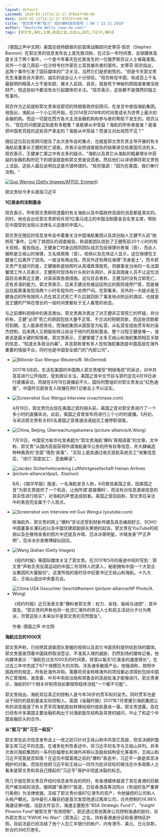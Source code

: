 ```yaml
---
layout: default
Lastmod: 2020-05-11T14:21:17.976547+00:00
date: 2020-05-11T14:21:17.976357+00:00
title: "郭文贵不再“挺习” 纽约爆料班农助阵 | DW | 22.11.2018"
author: "Deutsche Welle (www.dw.com)"
tags: [郭文贵,海航,王健,美国之音,王岐山,班农,习近平,爆料]
---
```


（德国之声中文网）美国总统特朗普的前首席战略顾问史蒂芬·班农（Stephen Bannon）在郭文贵的信息发布会上首先致词称，在过去一年时间里，全球媒体高度关注了两个事件，一个是今年春天在伦敦发生的一位俄罗斯异议人士被毒害案。另外一个是几周前一位沙特专栏作家在土耳其被杀害的案件。史蒂芬·班农指出，这两个事件引发了国际媒体的广泛关注，当然它们是悲剧性的。"但是今天郭文贵先生准备告诉大家的，诚实的说会让人十分惊叹。"班农称在中国，有成百上千名最聪明的精英人士不是失踪、被关入监狱、自杀，就是死于神秘的原因或者被没收财产。但这些如今都没有太引起媒体的关注。"班农表示，这些都不是偶然的独立性事件。

班农作为之前就和郭文贵来往密切的特朗普政府前顾问，在发言中直指海航集团。他指出，海航从一个小公司开始，在2014至2018年的时间里成长为世界上最大的金融机构。而这一切是在西方各大主流金融机构和参与者的帮助下发生的。班农认为，"现在的问题是这到底有多粗鲁？谁能够从中受益？海航的所有者是谁？是谁把中国老百姓的这些资产拿走的？谁能从中受益？而谁又对此视而不见？"

随后这位前白宫顾问提及了此次发布会的重点，也就是郭文贵负责主导开展的有关海航前董事长王健的死亡调查。并表示会把调查报告的结果递交给美国司法机关。班农表示，王健身亡案之中有太多的疑点。"海航以及其它从海航的粗暴增长中获益的金融机构所犯下的错误就是称郭文贵是说谎者。然后他们以诽谤罪将郭文贵告上法庭。这些人最后会明白这是大错特错的。"班农强调："因为在美国，我们奉行法制。"

 [![Guo Wengui (Getty Images/AFP/D. Emmert)](https://images.weserv.nl/?url=/image/46391598_401.jpg)](#) 

郭文贵如今矛头直指习近平

**1亿美金的法制基金**

班农表示，所有郭文贵即将透露的有关海航以及中国政府高层的消息都是真实的。同时，他也会出任郭文贵即将斥资1亿美元成立的中国法制基金会名誉主席，帮助在中国受到当局以法律名义迫害的中国人。

郭文贵在随后的信息发布会中着重关注中国海航集团以及其创始人王健不久前"拍照死"事件。公布了其团队的调查报告。称调查团队找到了王健死前20个小时的有关视频。报告指出，王健身亡时身边陪同团队成员包括保镖孙景昊（音），而此人据称是王岐山的保镖，又名佩南南（音）。视频以及在场证人显示，这位保镖在王健身亡后离开了现场，一直没有再出现。而另外还有两位保镖"浑身是土"。而令郭文贵产生疑问的是，王健据称是拍照时从高墙跌落致死，但据事发当地的一名法国餐馆工作人员表示，王健死时现场有针头和针灸用针。并且其随身人员不让这位法国目击者靠近王健，对其采取急救措施。这位目击者称，王健当时没有立即死亡，还有言语的能力。郭文贵表示，后来王健没有被运往附近的医院或停尸房，而是被运往距离事发现场两个小时车程外的一处停尸间。在郭看来，另外的一大疑点是王健身边的所有陪同人员在其正式死亡不久后就回到了事发地点附近的酒店，也就是说王健的尸体在很长的一段时间里都处于无人看管的状态。

与之前爆料视频中的表态类似，郭文贵再次表达了对王健非正常死亡的怀疑，并分析称，王健"必须"死亡的原因包括大量不正常、不合法的短期贷款，而这些贷款都将到期，无人能承担责任。而海航集团从国营变为私营，从私营变成由贯军和刘呈杰控制，后来两人又把股权转让给设于纽约的慈航基金。整个过程王健是唯一，或者说是最关键的知情者。郭文贵表示，王健掌握了太多王岐山和海航集团相互关联的信息，"知道太多政治内幕"。并且郭称曾有多人告知海航集团是中国高层在海外重要的情报平台，同时也是中国安全部门的"内部公司"。

*   ![Billionär Guo Wengui (Reuters/B. McDermid)](https://images.weserv.nl/?url=/image/39191608_303.jpg)
    
    2017年3月初，生活在美国的中国商人郭文贵接受"明镜电视"的采访，对中共高官进行公开指控，受到舆论关注。美国之音中文节目与郭约定在4月19日进 行直播采访。而就在4月19日直播前不久，国际刑警组织对郭文贵发出"红色通报"，中国外交部发言人陆慷在例行记者会上予以证实。
    
*   ![Screenshot Guo Wengui Interview (voachinese.com)](https://images.weserv.nl/?url=/image/38510747_303.jpg)
    
    4月19日，郭文贵仍出现在美国之音的镜头前。美国之音对郭文贵进行了一个多小时的直播采访。此前，美国之音曾宣布将进行三个小时的直播。5月初，与采访郭文贵有关的5名美国之音普通话语组员工被停职调查。
    
*   ![China, Beijing, Überwachungskamera (picture-alliance/A.Wong)](https://images.weserv.nl/?url=/image/42107134_303.jpg)
    
    7月10日，中国官方新华社发表题为"郭文贵海航'爆料'真相调查"的文章。文中称，郭文贵"从国内高层获得所谓海航豪华公务机所有权等信息，并大肆编造种种离奇的'贪腐''情色'故事"，"实际上是其通过收买民航系统员工"收集信息后，"进行'深度加工'、歪曲解读"。
    
*   ![Jacdec Sicherheitsranking Luftfahrtgesellschaft Hainan Airlines (picture-alliance/dpa/L. Xiashun)](https://images.weserv.nl/?url=/image/18974204_303.jpg)
    
    8月，《南华早报》报道，一名海航发言人称，6月致信美国之音，因美国之音"为郭文贵提供了一个机会，让他所谓'直接爆料'，而没有对信息源或信息的真实性进行核实"，对海航的声誉造成损害。美国之音回函称，郭文贵在采访中的表态完全属于个人观点。
    
*   ![Screenshot von Interview mit Guo Wengui (youtube.com)](https://images.weserv.nl/?url=/image/38529375_303.jpg)
    
    除海航外，郭文贵的网上“爆料”言论还受到财新传媒及其总编胡舒立、SOHO中国董事长潘石屹以及中国住建部副部长黄艳的起诉。郭文贵在YouTube的视频以及在推特发表的照片中还提及许晴、范冰冰等明星。许晴发表“严正声明”，范冰冰亦发微博疑似回应。
    
*   ![Wang Qishan (Getty Images)](https://images.weserv.nl/?url=/image/17760294_303.jpg)
    
    《纽约时报》等国际媒体关注了郭文贵。在2017年5月的报道中纽时写到：郭文贵“声称负责反腐运动的中国二号领导人的家人，秘密拥有中国一个大型企业集团的大量股份”。这里所指的是时任中纪委书记王岐山和海航。十九大后，王岐山退出中央委员会。
    
*   ![China USA Gesuchter Geschäftsmann (picture-alliance/AP Photo/A. Wong)](https://images.weserv.nl/?url=/image/40833104_303.jpg)
    
    《纽约时报》近日发表文章“爆料者郭文贵：权力、金钱、秘闻与谜团”，其中提及，“郭文贵的声称也将一批流亡海外的异见人士和民主活动分子分为两派，尽管这些人本来似乎是郭文贵的天然盟友”。
    
    作者: 德国之声 中文网
    

  

**海航过去的1000天**

郭文贵声称，已经把其调查团队掌握的视频以及其它书面资料提供给到场的媒体。郭文贵感谢顶着中国政府取消签证，不准其入境的威胁，仍然到场的媒体记者。他向媒体表示："海航在过去1000天的时间里，财富以每天1亿美金的速度增长"。在过去三年中完成了67个规模巨大的并购，涉及诸多敏感产业。他强调称，按照中国政府的规定，所有赴海外并购，需要将资金转移海外的项目都必须得到包括中国外汇管理局、发改委、中共中央政治局和常委会的高层批准才能够进行。郭文贵表示，海航的67个相关并购项目如果按照程序流程"一个都不可能"。

郭文贵指出，海航背后真正的控制人是今年38岁的贯军和刘呈杰。同时贯军也是设于纽约的慈航基金实际控制人。英国《金融时报》2017年7月曾援引海航集团公布的消息报道了有关贯军将海航股权转移给纽约慈航基金一事。郭文贵透露，现在已经有许多美国主要金融机构出于对海航股东结构及背景的疑问，中止了和这个中国金融巨头的合作。

**从"挺习"到"习王一起反"**

郭文贵在此次信息发布会上一改之前只针对王岐山和中共其它高层，但坚决拥护国家主席习近平的态度。在诸多批判性表述中，将习近平的名字与王岐山并列。并多次发问海航集团的一系列巨幅增长和海外并购以及股权结构变化等事件，王岐山和习近平究竟是否知情？在这位中国富商之前的"爆料"表态中，习近平一直是其坚决拥护的对象。而现在他把习近平和王岐山一同作为批评目标的做法在许多观察人士看来是郭文贵和其自己撑起的"习近平"保护伞彻底决裂的标志。

而几乎就在郭文贵召开纽约信息发布会的同时，有香港媒体报道了其在香港的巨额资产被冻结的消息。据网媒"香港01"报道，日前香港高等法院以《有组织及严重罪行条例》为法律依据，冻结了郭文贵价值87亿港币的资产，令他操控的公司和人头帐户曝光。当中最引人瞩目的是首次发现他透过离岸公司，合共控制约14.98%海通证券H股。法庭文件显示，海通主要股东"BSA Strategic Fund I"、"Insight Phoenix Fund"被郭文贵"有效控制"，郭还透过其他离岸公司控制海通的股份。另外郭文贵以"KWOK Ho Wan"（郭浩云）之名，持有香港身份证和香港特区护照。目前法庭已经冻结了他个人在汇丰银行的帐户，内有港币、美元、日元存款，折合约366万港币。

